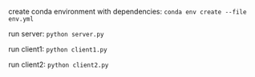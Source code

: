 create conda environment with dependencies: ``conda env create --file env.yml``

run server:
``python server.py``

run client1: ``python client1.py``

run client2: ``python client2.py``